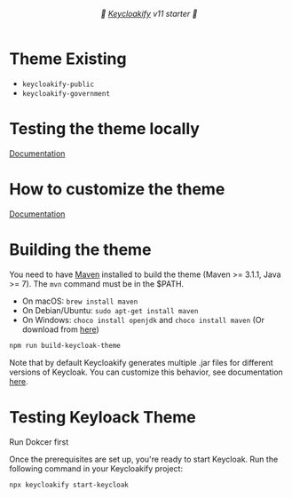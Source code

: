 <p align="center">
    <i>🚀 <a href="https://keycloakify.dev">Keycloakify</a> v11 starter 🚀</i>
    <br/>
    <br/>
</p>

# Theme Existing

-   `keycloakify-public`
-   `keycloakify-government`

# Testing the theme locally

[Documentation](https://docs.keycloakify.dev/testing-your-theme)

# How to customize the theme

[Documentation](https://docs.keycloakify.dev/customization-strategies)

# Building the theme

You need to have [Maven](https://maven.apache.org/) installed to build the theme (Maven >= 3.1.1, Java >= 7).
The `mvn` command must be in the $PATH.

-   On macOS: `brew install maven`
-   On Debian/Ubuntu: `sudo apt-get install maven`
-   On Windows: `choco install openjdk` and `choco install maven` (Or download from [here](https://maven.apache.org/download.cgi))

```bash
npm run build-keycloak-theme
```

Note that by default Keycloakify generates multiple .jar files for different versions of Keycloak.
You can customize this behavior, see documentation [here](https://docs.keycloakify.dev/targeting-specific-keycloak-versions).

# Testing Keyloack Theme

Run Dokcer first

Once the prerequisites are set up, you're ready to start Keycloak. Run the following command in your Keycloakify project:

```bash
npx keycloakify start-keycloak
```
